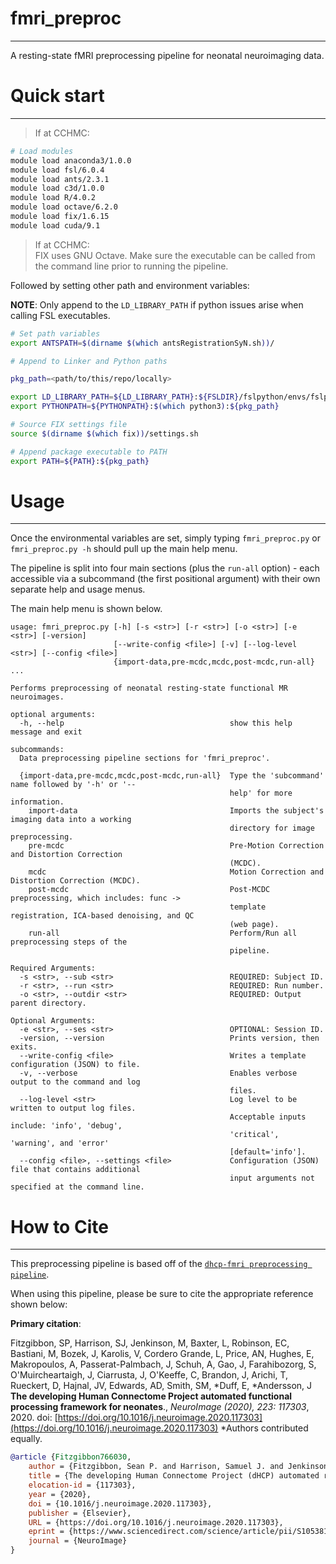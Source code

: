 # fmri_preproc
----------------

A resting-state fMRI preprocessing pipeline for neonatal neuroimaging data.

# Quick start
----------------

> If at CCHMC:
```bash
# Load modules
module load anaconda3/1.0.0
module load fsl/6.0.4
module load ants/2.3.1
module load c3d/1.0.0
module load R/4.0.2
module load octave/6.2.0
module load fix/1.6.15
module load cuda/9.1
```

> If at CCHMC:         
> FIX uses GNU Octave. Make sure the executable can be called from the command line prior to running the pipeline.

Followed by setting other path and environment variables:

**NOTE**: Only append to the `LD_LIBRARY_PATH` if python issues arise when calling FSL executables.

```bash
# Set path variables
export ANTSPATH=$(dirname $(which antsRegistrationSyN.sh))/

# Append to Linker and Python paths

pkg_path=<path/to/this/repo/locally>

export LD_LIBRARY_PATH=${LD_LIBRARY_PATH}:${FSLDIR}/fslpython/envs/fslpython/lib
export PYTHONPATH=${PYTHONPATH}:$(which python3):${pkg_path}

# Source FIX settings file
source $(dirname $(which fix))/settings.sh

# Append package executable to PATH
export PATH=${PATH}:${pkg_path}
```

# Usage
----------------

Once the environmental variables are set, simply typing `fmri_preproc.py` or `fmri_preproc.py -h` should pull up the main help menu. 

The pipeline is split into four main sections (plus the `run-all` option) - each accessible via a subcommand (the first positional argument) with their own separate help and usage menus.

The main help menu is shown below.        

```
usage: fmri_preproc.py [-h] [-s <str>] [-r <str>] [-o <str>] [-e <str>] [-version]
                       [--write-config <file>] [-v] [--log-level <str>] [--config <file>]
                       {import-data,pre-mcdc,mcdc,post-mcdc,run-all} ...

Performs preprocessing of neonatal resting-state functional MR neuroimages.

optional arguments:
  -h, --help                                     show this help message and exit

subcommands:
  Data preprocessing pipeline sections for 'fmri_preproc'.

  {import-data,pre-mcdc,mcdc,post-mcdc,run-all}  Type the 'subcommand' name followed by '-h' or '--
                                                 help' for more information.
    import-data                                  Imports the subject's imaging data into a working
                                                 directory for image preprocessing.
    pre-mcdc                                     Pre-Motion Correction and Distortion Correction
                                                 (MCDC).
    mcdc                                         Motion Correction and Distortion Correction (MCDC).
    post-mcdc                                    Post-MCDC preprocessing, which includes: func ->
                                                 template registration, ICA-based denoising, and QC
                                                 (web page).
    run-all                                      Perform/Run all preprocessing steps of the
                                                 pipeline.

Required Arguments:
  -s <str>, --sub <str>                          REQUIRED: Subject ID.
  -r <str>, --run <str>                          REQUIRED: Run number.
  -o <str>, --outdir <str>                       REQUIRED: Output parent directory.

Optional Arguments:
  -e <str>, --ses <str>                          OPTIONAL: Session ID.
  -version, --version                            Prints version, then exits.
  --write-config <file>                          Writes a template configuration (JSON) to file.
  -v, --verbose                                  Enables verbose output to the command and log
                                                 files.
  --log-level <str>                              Log level to be written to output log files.
                                                 Acceptable inputs include: 'info', 'debug',
                                                 'critical', 'warning', and 'error'
                                                 [default='info'].
  --config <file>, --settings <file>             Configuration (JSON) file that contains additional
                                                 input arguments not specified at the command line.
```

# How to Cite
----------------

This preprocessing pipeline is based off of the [`dhcp-fmri preprocessing pipeline`](https://git.fmrib.ox.ac.uk/seanf/dhcp-neonatal-fmri-pipeline).

When using this pipeline, please be sure to cite the appropriate reference shown below:

**Primary citation**:

Fitzgibbon, SP, Harrison, SJ, Jenkinson, M, Baxter, L, Robinson, EC, Bastiani, M, Bozek, J, Karolis, V, Cordero Grande, L, Price, AN, Hughes, E, Makropoulos, A, Passerat-Palmbach, J, Schuh, A, Gao, J, Farahibozorg, S, O'Muircheartaigh, J, Ciarrusta, J, O'Keeffe, C, Brandon, J, Arichi, T, Rueckert, D, Hajnal, JV, Edwards, AD, Smith, SM, *Duff, E, *Andersson, J  **The developing Human Connectome Project automated functional processing framework for neonates**., *NeuroImage (2020), 223: 117303*, 2020. doi: [https://doi.org/10.1016/j.neuroimage.2020.117303](https://doi.org/10.1016/j.neuroimage.2020.117303) *Authors contributed equally.

```bibtex
@article {Fitzgibbon766030,
	author = {Fitzgibbon, Sean P. and Harrison, Samuel J. and Jenkinson, Mark and Baxter, Luke and Robinson, Emma C. and Bastiani, Matteo and Bozek, Jelena and Karolis, Vyacheslav and Grande, Lucilio Cordero and Price, Anthony N. and Hughes, Emer and Makropoulos, Antonios and Passerat-Palmbach, Jonathan and Schuh, Andreas and Gao, Jianliang and Farahibozorg, Seyedeh-Rezvan and O{\textquoteright}Muircheartaigh, Jonathan and Ciarrusta, Judit and O{\textquoteright}Keeffe, Camilla and Brandon, Jakki and Arichi, Tomoki and Rueckert, Daniel and Hajnal, Joseph V. and Edwards, A. David and Smith, Stephen M. and Duff, Eugene and Andersson, Jesper},
	title = {The developing Human Connectome Project (dHCP) automated resting-state functional processing framework for newborn infants},
	elocation-id = {117303},
	year = {2020},
	doi = {10.1016/j.neuroimage.2020.117303},
	publisher = {Elsevier},
	URL = {https://doi.org/10.1016/j.neuroimage.2020.117303},
	eprint = {https://www.sciencedirect.com/science/article/pii/S1053811920307898/pdfft?md5=18806cf190a26f783de4bef456fe28b6&pid=1-s2.0-S1053811920307898-main.pdf},
	journal = {NeuroImage}
}
```
